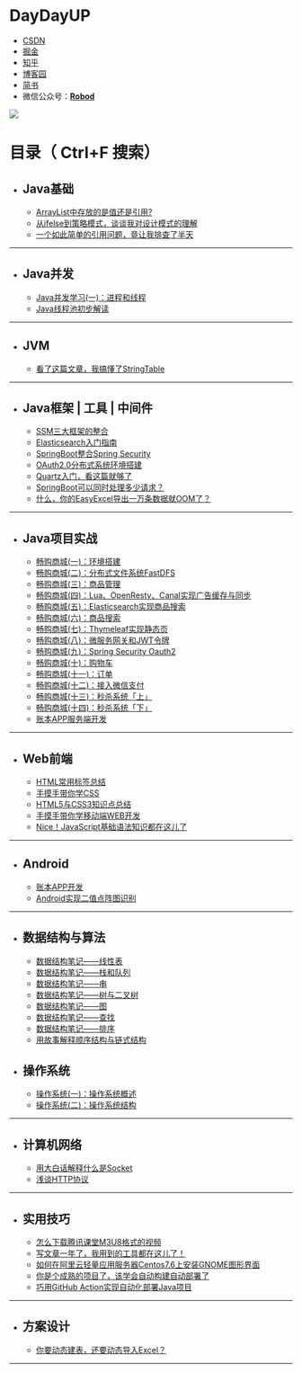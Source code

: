 # **DayDayUP**

   + [CSDN](https://blog.csdn.net/weixin_43461520)
   + [掘金](https://juejin.im/user/3175045314120631)
   + [知乎](https://www.zhihu.com/column/c_1293512154398547968)
   + [博客园](https://www.cnblogs.com/robod/)
   + [简书](https://www.jianshu.com/u/ec72a5e1a8ca)
   + 微信公众号：[**Robod**](https://github.com/RobodLee/DayDayUP/blob/master/%E5%BE%AE%E4%BF%A1%E5%85%AC%E4%BC%97%E5%8F%B7.png)

![](https://gitee.com/RobodLee/image_store/raw/master/QRcode2.0.png)

# 目录（ Ctrl+F 搜索）

+ ## Java基础
   + [ArrayList中存放的是值还是引用?](https://mp.weixin.qq.com/s/H86Th9zcSaY0FR_xXad2jA)
   + [从ifelse到策略模式，谈谈我对设计模式的理解](https://mp.weixin.qq.com/s/6uei5YppusWulKSaDTg5qQ)
   + [一个如此简单的引用问题，竟让我排查了半天](https://mp.weixin.qq.com/s/K1Ps1xN9EHjK2Y4uyFXN2A)

***

+ ## Java并发
   + [Java并发学习(一)：进程和线程](https://mp.weixin.qq.com/s/1qA1OTGiX-hYV7x-iT2tlA)
   + [Java线程池初步解读](https://mp.weixin.qq.com/s/WoKh91D9BTC2I55aVAgBHw)

***

+ ## JVM
   + [看了这篇文章，我搞懂了StringTable](https://mp.weixin.qq.com/s/irQLHX5U8MNpkiK31hDLxg)
   
***

+ ## Java框架 | 工具 | 中间件
   + [SSM三大框架的整合](https://mp.weixin.qq.com/s/pObP1yrOp0xXKWXN4m3Kiw)
   + [Elasticsearch入门指南](https://mp.weixin.qq.com/s/Aw7hKHKO1VzUEIpgvFQ6pA)
   + [SpringBoot整合Spring Security](https://mp.weixin.qq.com/s/7oZjMWjzBfy2TExhSQRlZw)
   + [OAuth2.0分布式系统环境搭建](https://mp.weixin.qq.com/s/jLjZh-QMwu_Tcr5d9Zbzdw)
   + [Quartz入门，看这篇就够了](https://mp.weixin.qq.com/s/U5vAU_3KfOWgRpMJ2aDqVw)
   + [SpringBoot可以同时处理多少请求？](https://mp.weixin.qq.com/s/3J-qTyUXzm2rdYWbfqW5nQ)
   + [什么，你的EasyExcel导出一万条数据就OOM了？](https://mp.weixin.qq.com/s/cy3BoyYSHQ9yLUFM9addQg)

***

+ ## Java项目实战
   + [畅购商城(一)：环境搭建](https://mp.weixin.qq.com/s/XdnPgEHnMiQcRyqHjOA1Kw)
   + [畅购商城(二)：分布式文件系统FastDFS](https://mp.weixin.qq.com/s/kg6LdTBr_bLXhrqEAABX9w)
   + [畅购商城(三)：商品管理](https://mp.weixin.qq.com/s/IWw0AiITZdIZLzLWxTtDPA)
   + [畅购商城(四)：Lua、OpenResty、Canal实现广告缓存与同步](https://mp.weixin.qq.com/s/rcKc-JVWqZLixFUZ9ejoig)
   + [畅购商城(五)：Elasticsearch实现商品搜索](https://mp.weixin.qq.com/s/aYm5-8HMxo6EzIIeeThPUA)
   + [畅购商城(六)：商品搜索](https://mp.weixin.qq.com/s/8h4zOdI8rO8XVYEooMQXOA)
   + [畅购商城(七)：Thymeleaf实现静态页](https://mp.weixin.qq.com/s/4i_daTCYmCUiwrKPldDFQA)
  + [畅购商城(八)：微服务网关和JWT令牌](https://mp.weixin.qq.com/s/YrMqp7WT2ByEHMfARhLotw)
  + [畅购商城(九)：Spring Security Oauth2](https://mp.weixin.qq.com/s/SFNGyVkr8wOmLmYTDycHXw)
  + [畅购商城(十)：购物车](https://mp.weixin.qq.com/s/pAtA4HRt-LTWrGH-J9iHCA)
  + [畅购商城(十一)：订单](https://mp.weixin.qq.com/s/_trFUjuzq20FsR6jRQNgZA)
  + [畅购商城(十二)：接入微信支付](https://mp.weixin.qq.com/s/ErgN_fQEZi06JKqO1xaA6Q)
  + [畅购商城(十三)：秒杀系统「上」](https://mp.weixin.qq.com/s/HPJrHHFX4azmzWVa4K-BdA)
  + [畅购商城(十四)：秒杀系统「下」](https://mp.weixin.qq.com/s/8xHDjf3NirA-aQxS4xsOUQ)
  + [账本APP服务端开发](https://mp.weixin.qq.com/s/OuamUBvgRiGSVBsdcFnyuA)
  
***

+ ## Web前端
  + [HTML常用标签总结](https://mp.weixin.qq.com/s/O9afIhdAoLDAwymRnYgA5w)
  + [手摸手带你学CSS](https://mp.weixin.qq.com/s/MrN8v9yCSPnpPznc2Elylw)
  + [HTML5与CSS3知识点总结](https://mp.weixin.qq.com/s/CfdIxR6vkJJKgDgPA3m6Tw)
  + [手摸手带你学移动端WEB开发](https://mp.weixin.qq.com/s/58ymneh-XSohs1hyYbD-CQ)
  + [Nice！JavaScript基础语法知识都在这儿了](https://mp.weixin.qq.com/s/WiquFh4l9nmfBpoD9bKY1w)
***

+ ## Android
   + [账本APP开发](https://mp.weixin.qq.com/s/CxgLqTlYSIbuY-pdivObQQ)
   + [Android实现二值点阵图识别](https://mp.weixin.qq.com/s/GvTlSheE1uyJvdW9fcMt6A)

***

+ ## 数据结构与算法
   + [数据结构笔记——线性表](https://mp.weixin.qq.com/s/LRxP-rCOYdnfSZlxYQ__6w)
   + [数据结构笔记——栈和队列](https://mp.weixin.qq.com/s/X0cvpaeFDHMQ78uWUOtMqg)
   + [数据结构笔记——串](https://mp.weixin.qq.com/s/a-YPy06hFi7c2LtTMOmbiw)
   + [数据结构笔记——树与二叉树](https://mp.weixin.qq.com/s/S-SYE0kEe_hm0DK5kDAnTg)
   + [数据结构笔记——图](https://mp.weixin.qq.com/s/w0c6_uOMkHUGlZ9SnwikRw)
   + [数据结构笔记——查找](https://mp.weixin.qq.com/s/12ZFVqem4J6D1I5kay7Pww)
   + [数据结构笔记——排序](https://mp.weixin.qq.com/s/ETwBwZxScexlC_J0CuxKiQ)
   + [用故事解释顺序结构与链式结构](https://mp.weixin.qq.com/s/8VxfUeYECWRqEa0OhypVag)
   


+ ## 操作系统
   + [操作系统(一)：操作系统概述](https://mp.weixin.qq.com/s/FHY-Jcm6MSIoqLbHRDX-Hw)
   + [操作系统(二)：操作系统结构](https://mp.weixin.qq.com/s/OyMZCStTM1U2DMnGOrTKzQ)

***

+ ## 计算机网络
  + [用大白话解释什么是Socket](https://mp.weixin.qq.com/s/IRl2skdagPt58sjdVJUxuA)
  + [浅谈HTTP协议](https://mp.weixin.qq.com/s/YEG0Gts_QyyuQXAUm1Xasg)

***

+ ## 实用技巧
  + [怎么下载腾讯课堂M3U8格式的视频](https://mp.weixin.qq.com/s/LAUIeJd1iq2NSgygK1NV4w) 
  + [写文章一年了，我用到的工具都在这儿了！](https://mp.weixin.qq.com/s/mVB_ZouVeit9aFkJSTNBDA)
  + [如何在阿里云轻量应用服务器Centos7.6上安装GNOME图形界面](https://mp.weixin.qq.com/s/pTV32cqCn188kKaXinCtHg)
  + [你是个成熟的项目了，该学会自动构建自动部署了](https://mp.weixin.qq.com/s/3ULJS0f6RAlgY4XYQe-7Pg)
  + [巧用GitHub Action实现自动化部署Java项目](https://mp.weixin.qq.com/s/sSIJiyT06Vlwnyw980HQGQ)

***

+ ## 方案设计
  + [你要动态建表，还要动态导入Excel？](https://mp.weixin.qq.com/s/HJRVGziV1DpB633nbVvUOg)

***